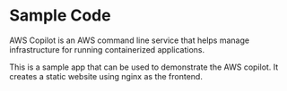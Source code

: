 # Sample Code

AWS Copilot is an AWS command line service that helps manage infrastructure for running containerized applications.

This is a sample app that can be used to demonstrate the AWS copilot. It creates a static website using nginx as the frontend.

